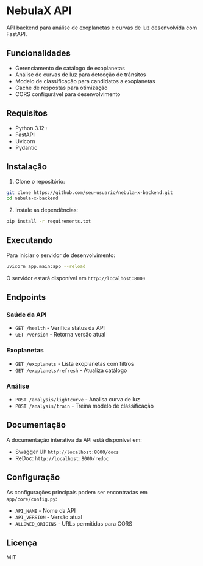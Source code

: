 # NebulaX API

API backend para análise de exoplanetas e curvas de luz desenvolvida com FastAPI.

## Funcionalidades

- Gerenciamento de catálogo de exoplanetas 
- Análise de curvas de luz para detecção de trânsitos
- Modelo de classificação para candidatos a exoplanetas
- Cache de respostas para otimização
- CORS configurável para desenvolvimento

## Requisitos

- Python 3.12+
- FastAPI
- Uvicorn
- Pydantic

## Instalação

1. Clone o repositório:
```sh
git clone https://github.com/seu-usuario/nebula-x-backend.git
cd nebula-x-backend
```

2. Instale as dependências:
```sh 
pip install -r requirements.txt
```

## Executando

Para iniciar o servidor de desenvolvimento:

```sh
uvicorn app.main:app --reload
```

O servidor estará disponível em `http://localhost:8000`

## Endpoints

### Saúde da API
- `GET /health` - Verifica status da API
- `GET /version` - Retorna versão atual

### Exoplanetas 
- `GET /exoplanets` - Lista exoplanetas com filtros
- `GET /exoplanets/refresh` - Atualiza catálogo

### Análise
- `POST /analysis/lightcurve` - Analisa curva de luz
- `POST /analysis/train` - Treina modelo de classificação

## Documentação

A documentação interativa da API está disponível em:

- Swagger UI: `http://localhost:8000/docs`
- ReDoc: `http://localhost:8000/redoc`

## Configuração

As configurações principais podem ser encontradas em `app/core/config.py`:

- `API_NAME` - Nome da API
- `API_VERSION` - Versão atual
- `ALLOWED_ORIGINS` - URLs permitidas para CORS

## Licença

MIT